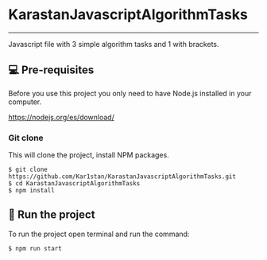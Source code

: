 # KarastanJavascriptAlgorithmTasks
***
Javascript file with 3 simple algorithm tasks and 1 with brackets.

## 💻 Pre-requisites

Before you use this project you only need to have Node.js installed in your computer.

https://nodejs.org/es/download/

### Git clone
This will clone the project, install NPM packages.
```
$ git clone https://github.com/Kar1stan/KarastanJavascriptAlgorithmTasks.git
$ cd KarastanJavascriptAlgorithmTasks
$ npm install
```

## 🚀 Run the project
To run the project open terminal and  run the command:
```
$ npm run start
```
